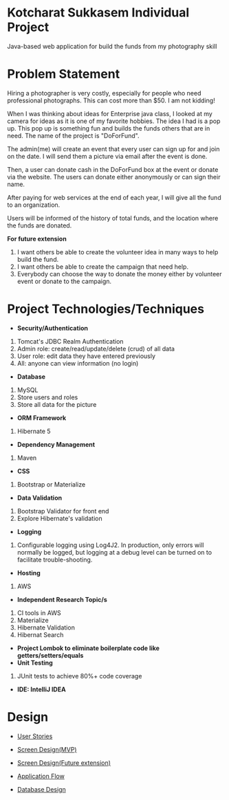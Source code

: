 # **Kotcharat Sukkasem Individual Project**

Java-based web application for build the funds from my photography skill

# **Problem Statement**
Hiring a photographer is very costly, especially for people who need professional photographs. This can cost more than $50. I am not kidding! 

When I was thinking about ideas for Enterprise java class, I looked at my camera for ideas as it is one of my favorite hobbies. The idea I had is a pop up. This pop up is something fun and builds the funds others that are in need. The name of the project is "DoForFund". 

The admin(me) will create an event that every user can sign up for and join on the date. I will send them a picture via email after the event is done.

Then, a user can donate cash in the DoForFund box at the event or donate via the website. The users can donate either anonymously or can sign their name. 

After paying for web services at the end of each year, I will give all the fund to an organization. 

Users will be informed of the history of total funds, and the location where the funds are donated. 

**For future extension**

1. I want others be able to create the volunteer idea in many ways to help build the fund.   
2. I want others be able to create the campaign that need help.
3. Everybody can choose the way to donate the money either by volunteer event or donate to the campaign.


# **Project Technologies/Techniques**

* **Security/Authentication**
1. Tomcat's JDBC Realm Authentication
2. Admin role: create/read/update/delete (crud) of all data
3. User role: edit data they have entered previously
4. All: anyone can view information (no login)
* **Database**
1. MySQL
2. Store users and roles
3. Store all data for the picture
* **ORM Framework**
1. Hibernate 5
* **Dependency Management**
1. Maven
* **CSS**
1. Bootstrap or Materialize
* **Data Validation**
1. Bootstrap Validator for front end
2. Explore Hibernate's validation
* **Logging**
1. Configurable logging using Log4J2. In production, only errors will normally be logged, but logging at a debug level can be turned on to facilitate trouble-shooting.
* **Hosting**
1. AWS
* **Independent Research Topic/s**
1. CI tools in AWS
2. Materialize
3. Hibernate Validation
4. Hibernat Search
* **Project Lombok to eliminate boilerplate code like getters/setters/equals**
* **Unit Testing**
1. JUnit tests to achieve 80%+ code coverage
* **IDE: IntelliJ IDEA**

# **Design**

* [User Stories](https://github.com/skotcharat/doforfund/blob/master/DesignDocuments/userStories.md)

* [Screen Design(MVP)](https://github.com/skotcharat/doforfund/blob/master/DesignDocuments/screens(MVP).jpg)

* [Screen Design(Future extension)](https://github.com/skotcharat/doforfund/blob/master/DesignDocuments/screens(Future%20Extension).jpg)

* [Application Flow](https://github.com/skotcharat/doforfund/blob/master/DesignDocuments/applicationFlow.png)

* [Database Design](https://github.com/skotcharat/doforfund/blob/master/DesignDocuments/databaseDiagram.png)